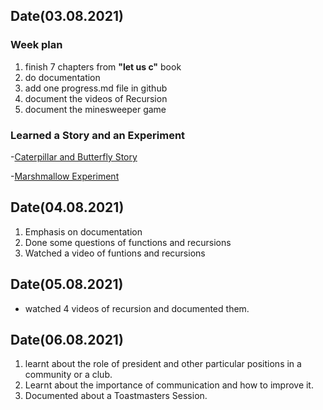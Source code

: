## Date(03.08.2021)
### Week plan
1. finish 7 chapters from ****"let us c"**** book
2. do documentation
3. add one progress.md file in github
3. document the videos of Recursion
4. document the minesweeper game
### Learned a Story and an Experiment
   -[Caterpillar and Butterfly Story](https://www.itstimetomeditate.org/caterpillar-butterfly-international-story/)
   
   -[Marshmallow Experiment](https://jamesclear.com/delayed-gratification)
   
## Date(04.08.2021)
1. Emphasis on documentation
2. Done some questions of functions and recursions
3. Watched a video of funtions and recursions

## Date(05.08.2021)
 - watched 4 videos of recursion and documented them.

## Date(06.08.2021)
1. learnt about the role of president and other particular positions in a community or a club.
2. Learnt about the importance of communication and how to improve it.
3. Documented about a Toastmasters Session.
